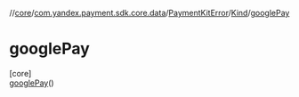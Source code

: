 //[core](../../../../../index.md)/[com.yandex.payment.sdk.core.data](../../../index.md)/[PaymentKitError](../../index.md)/[Kind](../index.md)/[googlePay](index.md)

# googlePay

[core]\
[googlePay](index.md)()
